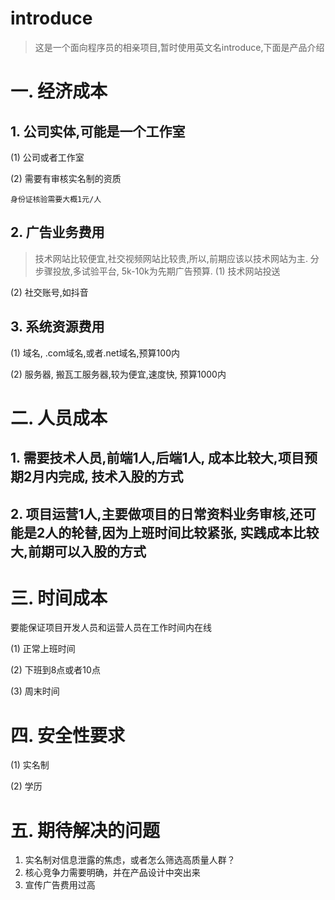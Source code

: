 # introduce
> 这是一个面向程序员的相亲项目,暂时使用英文名introduce,下面是产品介绍

# 一. 经济成本
## 1. 公司实体,可能是一个工作室

(1) 公司或者工作室

(2) 需要有审核实名制的资质
```
身份证核验需要大概1元/人
```

## 2. 广告业务费用
> 技术网站比较便宜,社交视频网站比较贵,所以,前期应该以技术网站为主.
> 分步骤投放,多试验平台, 5k-10k为先期广告预算.
(1) 技术网站投送

(2) 社交账号,如抖音


## 3. 系统资源费用

(1) 域名, .com域名,或者.net域名,预算100内

(2) 服务器, 搬瓦工服务器,较为便宜,速度快, 预算1000内

# 二. 人员成本
## 1. 需要技术人员,前端1人,后端1人, 成本比较大,项目预期2月内完成, 技术入股的方式

## 2. 项目运营1人,主要做项目的日常资料业务审核,还可能是2人的轮替,因为上班时间比较紧张,  实践成本比较大,前期可以入股的方式
# 三. 时间成本
要能保证项目开发人员和运营人员在工作时间内在线

(1) 正常上班时间

(2) 下班到8点或者10点

(3) 周末时间

# 四. 安全性要求
(1) 实名制

(2) 学历

# 五. 期待解决的问题
1. 实名制对信息泄露的焦虑，或者怎么筛选高质量人群？
2. 核心竞争力需要明确，并在产品设计中突出来
3. 宣传广告费用过高
